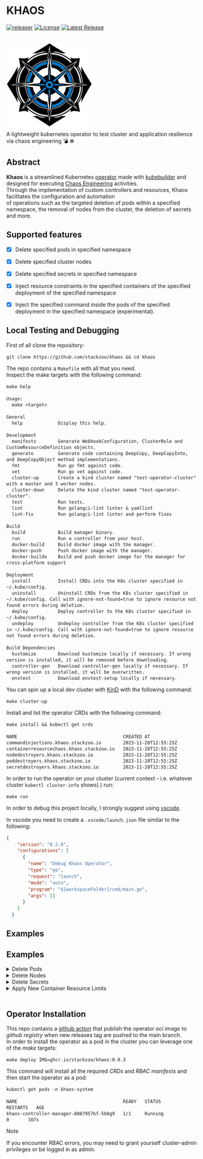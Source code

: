 # KHAOS
[![releaser](https://github.com/stackzoo/khaos/actions/workflows/release.yaml/badge.svg)](https://github.com/stackzoo/khaos/actions/workflows/release.yaml)  [![License](https://img.shields.io/badge/License-Apache_2.0-blue.svg)](https://opensource.org/licenses/Apache-2.0)  [![Latest Release](https://img.shields.io/github/v/release/stackzoo/khaos?logo=github)](https://github.com/stackzoo/khaos/releases/latest)

<br/>
<img src="docs/images/klogo.png" alt="logo" width="230" height="230">  
<br/>
A lightweight kubernetes operator to test cluster and application resilience via chaos engineering 💣 ☸️  

## Abstract
**Khaos** is a streamlined Kubernetes [operator](https://kubernetes.io/docs/concepts/extend-kubernetes/operator/) made with [kubebuilder](https://github.com/kubernetes-sigs/kubebuilder) and designed for executing [Chaos Engineering](https://en.wikipedia.org/wiki/Chaos_engineering) activities.  
Through the implementation of custom controllers and resources, Khaos facilitates the configuration and automation  
of operations such as the targeted deletion of pods within a specified namespace, the removal of nodes from the cluster, the deletion of secrets and more.  

## Supported features
- [X] Delete specified pods in specified namespace
- [x] Delete specified cluster nodes
- [X] Delete specified secrets in specified namespace  
- [X] Inject resource constraints in the specified containers  of the specified deployment of the specified namespace
- [X] Inject the specified command inside the pods of the specified deployment in the specified namespace (experimental).  


## Local Testing and Debugging
First of all clone the repository:  
```console
git clone https://github.com/stackzoo/khaos && cd khaos
```  

The repo contains a `Makefile` with all that you need.  
Inspect the make targets with the following command:  
```console
make help

Usage:
  make <target>

General
  help             Display this help.

Development
  manifests        Generate WebhookConfiguration, ClusterRole and CustomResourceDefinition objects.
  generate         Generate code containing DeepCopy, DeepCopyInto, and DeepCopyObject method implementations.
  fmt              Run go fmt against code.
  vet              Run go vet against code.
  cluster-up       Create a kind cluster named "test-operator-cluster" with a master and 3 worker nodes.
  cluster-down     Delete the kind cluster named "test-operator-cluster".
  test             Run tests.
  lint             Run golangci-lint linter & yamllint
  lint-fix         Run golangci-lint linter and perform fixes

Build
  build            Build manager binary.
  run              Run a controller from your host.
  docker-build     Build docker image with the manager.
  docker-push      Push docker image with the manager.
  docker-buildx    Build and push docker image for the manager for cross-platform support

Deployment
  install          Install CRDs into the K8s cluster specified in ~/.kube/config.
  uninstall        Uninstall CRDs from the K8s cluster specified in ~/.kube/config. Call with ignore-not-found=true to ignore resource not found errors during deletion.
  deploy           Deploy controller to the K8s cluster specified in ~/.kube/config.
  undeploy         Undeploy controller from the K8s cluster specified in ~/.kube/config. Call with ignore-not-found=true to ignore resource not found errors during deletion.

Build Dependencies
  kustomize        Download kustomize locally if necessary. If wrong version is installed, it will be removed before downloading.
  controller-gen   Download controller-gen locally if necessary. If wrong version is installed, it will be overwritten.
  envtest          Download envtest-setup locally if necessary.
```   

You can spin up a local dev cluster with [KinD](https://kind.sigs.k8s.io/) with the following command:  
```console
make cluster-up
```   

Install and list the operator CRDs with the following command:  
```console
make install && kubectl get crds

NAME                                       CREATED AT
commandinjections.khaos.stackzoo.io        2023-11-28T12:55:25Z
containerresourcechaos.khaos.stackzoo.io   2023-11-28T12:55:25Z
nodedestroyers.khaos.stackzoo.io           2023-11-28T12:55:25Z
poddestroyers.khaos.stackzoo.io            2023-11-28T12:55:25Z
secretdestroyers.khaos.stackzoo.io         2023-11-28T12:55:25Z
```  

In order to run the operator on your cluster (current context - i.e. whatever cluster `kubectl cluster-info` shows).) run:  
```console
make run
```  


In order to debug this project locally, I strongly suggest using [vscode](https://code.visualstudio.com/).  

In vscode you need to create a `.vscode/launch.json` file similar to the following:  
```json
{
    "version": "0.2.0",
    "configurations": [
      {
        "name": "Debug Khaos Operator",
        "type": "go",
        "request": "launch",
        "mode": "auto",
        "program": "${workspaceFolder}/cmd/main.go",
        "args": []
      }
    ]
  }
```   

## Examples


## Examples

<details>
  <summary>Delete Pods</summary>

Create a new namespace called `prod` and apply an example deployment:  

```console
kubectl create namespace prod && kubectl apply -f examples/test-deployment.yaml
```  

Wait for all the pods to be up and running and then apply the `PodDestroyer` manifest:  


```console
kubectl apply -f examples/pod-destroyer.yaml
```

Now you can observe 2 things:  
1. the pods in prod namespace are being Terminating (and recreated by the replicaset):  
```console
NAME                                READY   STATUS              RESTARTS   AGE
nginx-deployment-7bf8c77b5b-5fvrc   1/1     Running             0          6s
nginx-deployment-7bf8c77b5b-5qcx4   1/1     Running             0          6s
nginx-deployment-7bf8c77b5b-6kmbd   0/1     ContainerCreating   0          6s
nginx-deployment-7bf8c77b5b-75bg6   1/1     Running             0          6s
nginx-deployment-7bf8c77b5b-bcbk5   1/1     Running             0          6s
nginx-deployment-7bf8c77b5b-f5wkh   1/1     Running             0          6s
nginx-deployment-7bf8c77b5b-gfdzl   1/1     Running             0          6s
nginx-deployment-7bf8c77b5b-gmhr2   1/1     Running             0          6s
nginx-deployment-7bf8c77b5b-gsprh   1/1     Terminating         0          6s
nginx-deployment-7bf8c77b5b-hvsff   1/1     Running             0          6s
nginx-deployment-7bf8c77b5b-v4j9v   0/1     ContainerCreating   0          6s
nginx-deployment-7bf8c77b5b-zxxv7   0/1     Terminating         0          6s
nginx-deployment-7bf8c77b5b-6kmbd   1/1     Running             0          6s
nginx-deployment-7bf8c77b5b-zxxv7   0/1     Terminating         0          6s
nginx-deployment-7bf8c77b5b-zxxv7   0/1     Terminating         0          6s
nginx-deployment-7bf8c77b5b-zxxv7   0/1     Terminating         0          6s
nginx-deployment-7bf8c77b5b-v4j9v   1/1     Running             0          7s
nginx-deployment-7bf8c77b5b-gsprh   0/1     Terminating         0          32s
nginx-deployment-7bf8c77b5b-gsprh   0/1     Terminating         0          33s
nginx-deployment-7bf8c77b5b-gsprh   0/1     Terminating         0          33s
nginx-deployment-7bf8c77b5b-gsprh   0/1     Terminating         0          33s
```  
2. Our operator shows the reconciliation logic's logs:  
```console   
2023-11-28T14:07:18+01:00       INFO    Reconciling PodDestroyer: default/nginx-destroyer       {"controller": "poddestroyer", "controllerGroup": "khaos.stackzoo.io", "controllerKind": "PodDestroyer", "PodDestroyer": {"name":"nginx-destroyer","namespace":"default"}, "namespace": "default", "name": "nginx-destroyer", "reconcileID": "1e16a7d2-825a-4b46-b4e5-ac1228bc1c36"}
2023-11-28T14:07:18+01:00       INFO    Selector: {map[app:nginx] []}   {"controller": "poddestroyer", "controllerGroup": "khaos.stackzoo.io", "controllerKind": "PodDestroyer", "PodDestroyer": {"name":"nginx-destroyer","namespace":"default"}, "namespace": "default", "name": "nginx-destroyer", "reconcileID": "1e16a7d2-825a-4b46-b4e5-ac1228bc1c36"}
2023-11-28T14:07:18+01:00       INFO    MaxPods: 9      {"controller": "poddestroyer", "controllerGroup": "khaos.stackzoo.io", "controllerKind": "PodDestroyer", "PodDestroyer": {"name":"nginx-destroyer","namespace":"default"}, "namespace": "default", "name": "nginx-destroyer", "reconcileID": "1e16a7d2-825a-4b46-b4e5-ac1228bc1c36"}
2023-11-28T14:07:18+01:00       INFO    Namespace: prod {"controller": "poddestroyer", "controllerGroup": "khaos.stackzoo.io", "controllerKind": "PodDestroyer", "PodDestroyer": {"name":"nginx-destroyer","namespace":"default"}, "namespace": "default", "name": "nginx-destroyer", "reconcileID": "1e16a7d2-825a-4b46-b4e5-ac1228bc1c36"}
```  

Now we can inspect the status of our PodDestroyer custom resource:  
```console 
kubectl get poddestroyer

NAME              AGE
nginx-destroyer   4m51s
```  

```console
kubectl get poddestroyer nginx-destroyer -o yaml
```  
This will retrieve our resource in `yaml` format:  
```yaml
apiVersion: khaos.stackzoo.io/v1alpha1
kind: PodDestroyer
metadata:
  annotations:
    kubectl.kubernetes.io/last-applied-configuration: |
      {"apiVersion":"khaos.stackzoo.io/v1alpha1","kind":"PodDestroyer","metadata":{"annotations":{},"name":"nginx-destroyer","namespace":"default"},"spec":{"maxPods":9,"namespace":"prod","selector":{"matchLabels":{"app":"nginx"}}}}
  creationTimestamp: "2023-11-28T13:07:18Z"
  generation: 1
  name: nginx-destroyer
  namespace: default
  resourceVersion: "2009"
  uid: fbba6287-6f70-406b-821e-9000f097afc5
spec:
  maxPods: 9
  namespace: prod
  selector:
    matchLabels:
      app: nginx
status:
  numPodsDestroyed: 9
```  

The `status` spec tells you how many pods have been successfully destroyed.  


</details>  



<details>
  <summary>Delete Nodes</summary>

First, retrieve nodes info for your cluster:  
```console
kubectl get nodes

NAME                                  STATUS   ROLES           AGE   VERSION
test-operator-cluster-control-plane   Ready    control-plane   24m   v1.27.3
test-operator-cluster-worker          Ready    <none>          24m   v1.27.3
test-operator-cluster-worker2         Ready    <none>          24m   v1.27.3
test-operator-cluster-worker3         Ready    <none>          24m   v1.27.3

```  

Now apply the following `NodeDestroyer` manifest:  

```yaml
apiVersion: khaos.stackzoo.io/v1alpha1
kind: NodeDestroyer
metadata:
  name: example-node-destroyer
spec:
  nodeNames:
    - test-operator-cluster-worker
    - test-operator-cluster-worker3
```

```console
kubectl apply -f examples/node-destroyer.yaml
```

Now, once again, retrieve the node list from the kuber-apiserver:  
```console
kubectl get nodes

NAME                                  STATUS   ROLES           AGE   VERSION
test-operator-cluster-control-plane   Ready    control-plane   25m   v1.27.3
test-operator-cluster-worker2         Ready    <none>          25m   v1.27.3

```  

As you can see the operator succesfully removed the specified nodes.  


</details>  



<details>
  <summary>Delete Secrets</summary>

First create a new kubernetes secret (empty secret is fine):  

```console
kubectl -n prod create secret generic test-secret

secret/test-secret created
```  

Now apply the following `SecretDestroyer` manifest:  

```yaml
apiVersion: khaos.stackzoo.io/v1alpha1
kind: SecretDestroyer
metadata:
  name: example-secret-destroyer
spec:
  namespace: prod
  secretNames:
    - test-secret
```

```console
kubectl apply -f examples/secret-destroyer.yaml
```  

Try to list all the secrets in the `prod` namespace:  
```console
kubectl -n prod get secrets

No resources found in prod namespace.
```  

The specified secret was successfully removed.  



</details>  


<details>
  <summary>Apply New Container Resource Limits</summary>  

Apply the following `ContainerResourceChaos` manifest:  

```yaml
apiVersion: khaos.stackzoo.io/v1alpha1
kind: ContainerResourceChaos
metadata:
  name: example-container-resource-chaos
  namespace: prod
spec:
  namespace: prod
  DeploymentName: nginx-deployment
  containerName: nginx
  maxCPU: "666m"
  maxRAM: "512Mi"

```  

```console
kubectl apply -f examples/container-resource-chaos.yaml
```  

Now retrieve one of the pod in the prod namespace in `yaml` format and take a look at the resources:  
```yaml
apiVersion: v1
kind: Pod
metadata:
  creationTimestamp: "2023-11-28T13:43:37Z"
  generateName: nginx-deployment-c54b8b4b4-
  labels:
    app: nginx
    pod-template-hash: c54b8b4b4
  name: nginx-deployment-c54b8b4b4-jvw4k
  namespace: prod
  ownerReferences:
  - apiVersion: apps/v1
    blockOwnerDeletion: true
    controller: true
    kind: ReplicaSet
    name: nginx-deployment-c54b8b4b4
    uid: a73e8483-a51b-4f43-806d-38b8976ee61d
  resourceVersion: "6128"
  uid: 6be9fe17-f6b8-418b-96a1-bdf70da8eb95
spec:
  containers:
  - image: nginx:latest
    imagePullPolicy: Always
    name: nginx
    resources: # modified
      limits:
        cpu: 666m
        memory: 512Mi
      requests:
        cpu: 666m
        memory: 512Mi
```   


</details>  


<br/>  


## Operator Installation
This repo contains a [github action](https://github.com/stackzoo/khaos/blob/main/.github/workflows/release.yaml) that publish  the operator *oci image*  to *github registry* when new releases tag are pushed to the main branch.  
In order to install the operator as a pod in the cluster you can leverage one of the *make* targets:  
```console
make deploy IMG=ghcr.io/stackzoo/khaos:0.0.3
```  

This command will install all the required *CRDs* and *RBAC manifests* and then start the operator as a pod:  
```console
kubectl get pods -n khaos-system

NAME                                       READY   STATUS             RESTARTS   AGE
khaos-controller-manager-8887957bf-5b8g9   1/1     Running               0       107s
```  

> [!NOTE]  
> If you encounter RBAC errors, you may need to grant yourself cluster-admin privileges or be logged in as admin.


